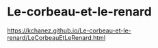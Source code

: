 # Le-corbeau-et-le-renard
https://kchanez.github.io/Le-corbeau-et-le-renard/LeCorbeauEtLeRenard.html

